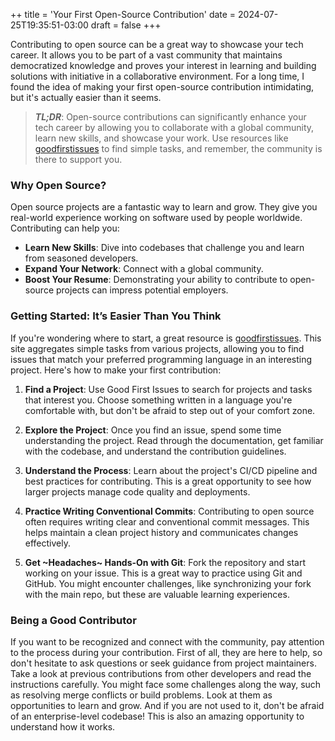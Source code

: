 ++
title = 'Your First Open-Source Contribution'
date = 2024-07-25T19:35:51-03:00
draft = false
+++

Contributing to open source can be a great way to showcase your tech career. It allows you to be part of a vast community that maintains democratized knowledge and proves your interest in learning and building solutions with initiative in a collaborative environment. For a long time, I found the idea of making your first open-source contribution intimidating, but it's actually easier than it seems.

> **_TL;DR_**: Open-source contributions can significantly enhance your tech career by allowing you to collaborate with a global community, learn new skills, and showcase your work. Use resources like [goodfirstissues](https://goodfirstissues.com) to find simple tasks, and remember, the community is there to support you.

### Why Open Source?

Open source projects are a fantastic way to learn and grow. They give you real-world experience working on software used by people worldwide. Contributing can help you:

- **Learn New Skills**: Dive into codebases that challenge you and learn from seasoned developers.
- **Expand Your Network**: Connect with a global community.
- **Boost Your Resume**: Demonstrating your ability to contribute to open-source projects can impress potential employers.

### Getting Started: It’s Easier Than You Think

If you're wondering where to start, a great resource is [goodfirstissues](https://goodfirstissues.com). This site aggregates simple tasks from various projects, allowing you to find issues that match your preferred programming language in an interesting project. Here's how to make your first contribution:

1. **Find a Project**: Use Good First Issues to search for projects and tasks that interest you. Choose something written in a language you're comfortable with, but don't be afraid to step out of your comfort zone.

2. **Explore the Project**: Once you find an issue, spend some time understanding the project. Read through the documentation, get familiar with the codebase, and understand the contribution guidelines.

3. **Understand the Process**: Learn about the project's CI/CD pipeline and best practices for contributing. This is a great opportunity to see how larger projects manage code quality and deployments.

4. **Practice Writing Conventional Commits**: Contributing to open source often requires writing clear and conventional commit messages. This helps maintain a clean project history and communicates changes effectively.

5. **Get ~Headaches~ Hands-On with Git**: Fork the repository and start working on your issue. This is a great way to practice using Git and GitHub. You might encounter challenges, like synchronizing your fork with the main repo, but these are valuable learning experiences.

### Being a Good Contributor

If you want to be recognized and connect with the community, pay attention to the process during your contribution. First of all, they are here to help, so don't hesitate to ask questions or seek guidance from project maintainers. Take a look at previous contributions from other developers and read the instructions carefully. You might face some challenges along the way, such as resolving merge conflicts or build problems. Look at them as opportunities to learn and grow. And if you are not used to it, don't be afraid of an enterprise-level codebase! This is also an amazing opportunity to understand how it works.
